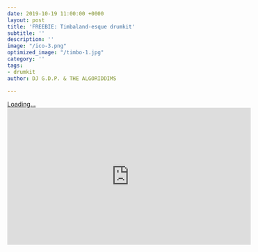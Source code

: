 ```yaml
---
date: 2019-10-19 11:00:00 +0000
layout: post
title: 'FREEBIE: Timbaland-esque drumkit'
subtitle: ''
description: ''
image: "/ico-3.png"
optimized_image: "/timbo-1.jpg"
category: ''
tags:
- drumkit
author: DJ G.D.P. & THE ALGORIDDIMS

---
```

<script src="https://gumroad.com/js/gumroad-embed.js"></script>

<div class="gumroad-product-embed" data-gumroad-product-id="fmbpn"><a href="https://gumroad.com/l/fmbpn">Loading...</a></div>

<iframe width="560" height="315" src="https://www.youtube.com/embed/videoseries?list=PLoa2Pqc5B4Kl24CwZ42lkkqUboQditWjK" frameborder="0" allow="autoplay; encrypted-media" allowfullscreen></iframe>